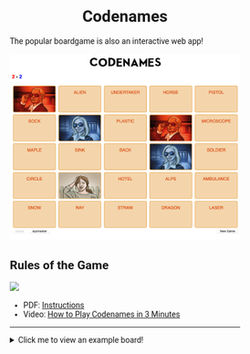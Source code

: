 Codenames
=========

The popular boardgame is also an interactive web app!

<img src="./img/demo.png">

 ## Rules of the Game

<img src="https://cf.geekdo-images.com/imagepage/img/xu0rMQnOxyWN01DgEMAraXrf9KA=/fit-in/900x600/filters:no_upscale()/pic2669785.jpg">

* PDF: [Instructions](https://czechgames.com/files/rules/codenames-rules-en.pdf)
* Video: [How to Play Codenames in 3 Minutes][]

[How to Play Codenames in 3 Minutes]: https://www.youtube.com/watch?v=zQVHkl8oQEU

* * *

<head>

<style>
* {
    box-sizing: border-box;
}

@import url('https://fonts.googleapis.com/css?family=Roboto&display=swap');

html, body, div, span, applet, object, iframe, h1, h2, h3, h4, h5, h6, p, blockquote, pre, a, abbr, acronym, address, big, cite, code, del, dfn, em, img, ins, kbd, q, s, samp, small, strike, strong, sub, sup, tt, var, b, u, i, center, dl, dt, dd, ol, ul, li, fieldset, form, label, legend, table, caption, tbody, tfoot, thead, tr, th, td, article, aside, canvas, details, embed, figure, figcaption, footer, header, hgroup, menu, nav, output, ruby, section, summary, time, mark, audio, video {
    font-family: 'Roboto', sans-serif;
}

@font-face {
    font-family: 'SkyFall Done';
    src: url('/font/skyfall_done.ttf');
}

h1 {
    font-family: SkyFall Done, Roboto, sans-serif;
    text-align: center;
}
.controls {
    display: grid;
    grid-template-areas: "mode restart"
}

.controls>div.mode {
    grid-area: "mode";
}

.controls>div.restart {
    text-align: right;
    grid-area: "restart";
}

.wrapper,
.wrapper>div,
.cardWordWrapper {
    display: grid;
    grid-auto-rows: minmax(100px, auto);
    max-width: 940px;
    margin: 0 auto;
}

.wrapper>div,
.wrapper>div>div {
    color: #d9480f;
}

.wrapper>div {
    grid-template-columns: repeat(5, 1fr);
    grid-gap: 10px;
    /*border: 2px solid whitesmoke;*/
    background-color: white;
    padding: .25em;
    /* fix: minimum width of 0 */
    grid-template-columns: repeat(5, minmax(0, 300px));
}

.wrapper>div>div {
    border: 2px solid rgb(233, 171, 88);
    border-radius: 5px;
    background-color: rgba(233, 171, 88, .5);
    background-size: cover;
    padding: 1em;
}

.clicked.red, .spy.red {
    transform: rotateY(180deg);
    background-image: url(./img/codenames-red_agent-man.jpg);
    background-size: 100% 100%;
}

.clicked.blue, .spy.blue {
    transform: rotateY(180deg);
    background-image: url(./img/codenames-blue_agent-woman.png);
    background-size: 100% 100%;
}

.clicked.assassin, .spy.assassin {
    transform: rotateY(180deg);
    background: black;
    background-image: url(./img/codenames-assassin.jpg);
    background-size: 100% 100%;
}

.clicked.neutral, .spy.neutral {
    transform: rotateY(180deg);
    background-image: url(./img/codenames-bystander.jpg);
    background-size: 100% 100%;
}

.cardWordWrapper {
    display: flex;
    flex-flow: row wrap;
    max-width: 100%;
    overflow-wrap: break-word;
}

.cardWord {
    flex: 1 100%;
    max-width: 100%;
}

.one {
    grid-row: 1;
}

.two {
    grid-row: 2;
}

.three {
    grid-row: 3;
}

.four {
    grid-row: 4;
}

.five {
    grid-row: 5;
}
</style>

</head>
<body>

<details>

<summary> Click me to view an example board!</summary>

<br>
        <header class="">
            <h1>CODENAMES</h1>
            <div class="scoreWrapper">
                <div class="scoreElement">
                    <h3>
                        <span id="team1Score" style="color: red;"></span>
                        <span style="color: black"> - </span>
                        <span id="team2Score" style="color: blue;"></span>
                    </h3>
                </div>
            </div>
        </header>
       <div class="wrapper" id="board">
            <div class="one">
                <div class="card SNOWMAN,blue,PALM,blue,ARM,neutral,AZTEC,blue,TORCH,red unclicked">
                    <div class="cardWordWrapper">
                        <div class="cardWord" style="text-align: center;" id="SNOWMAN">SNOWMAN</div>
                    </div>
                </div>
                <div class="card HOSPITAL,blue,MOLE,blue,EMBASSY,red,POLICE,neutral,PLOT,blue unclicked">
                    <div class="cardWordWrapper">
                        <div class="cardWord" style="text-align: center;" id="PALM">PALM</div>
                    </div>
                </div>
                <div class="card BELL,neutral,LEAD,neutral,PUPIL,blue,ICE,neutral,STICK,red unclicked">
                    <div class="cardWordWrapper">
                        <div class="cardWord" style="text-align: center;" id="ARM">ARM</div>
                    </div>
                </div>
                <div class="card SERVER,red,SKYSCRAPER,red,TRIANGLE,neutral,MOON,red,PRINCESS,red unclicked">
                    <div class="cardWordWrapper">
                        <div class="cardWord" style="text-align: center;" id="AZTEC">AZTEC</div>
                    </div>
                </div>
                <div class="card MUG,red,WITCH,red,NINJA,assassin,POOL,blue,PAN,neutral unclicked">
                    <div class="cardWordWrapper">
                        <div class="cardWord" style="text-align: center;" id="TORCH">TORCH</div>
                    </div>
                </div>
          </div>
          <div class="two">
                <div class="card undefined unclicked">
                    <div class="cardWordWrapper">
                        <div class="cardWord" style="text-align: center;" id="HOSPITAL">HOSPITAL</div>
                    </div>
                </div>
                <div class="card undefined unclicked">
                    <div class="cardWordWrapper">
                        <div class="cardWord" style="text-align: center;" id="MOLE">MOLE</div>
                    </div>
                </div>
                <div class="card undefined unclicked">
                    <div class="cardWordWrapper">
                        <div class="cardWord" style="text-align: center;" id="EMBASSY">EMBASSY</div>
                    </div>
                </div>
                <div class="card undefined unclicked">
                    <div class="cardWordWrapper">
                        <div class="cardWord" style="text-align: center;" id="POLICE">POLICE</div>
                    </div>
                </div>
                <div class="card undefined unclicked">
                    <div class="cardWordWrapper">
                        <div class="cardWord" style="text-align: center;" id="PLOT">PLOT</div>
                    </div>
                </div>
          </div>
          <div class="three">
                <div class="card undefined unclicked">
                    <div class="cardWordWrapper">
                        <div class="cardWord" style="text-align: center;" id="BELL">BELL</div>
                    </div>
                </div>
                <div class="card undefined unclicked">
                    <div class="cardWordWrapper">
                        <div class="cardWord" style="text-align: center;" id="LEAD">LEAD</div>
                    </div>
                </div>
                <div class="card undefined unclicked">
                    <div class="cardWordWrapper">
                        <div class="cardWord" style="text-align: center;" id="PUPIL">PUPIL</div>
                    </div>
                </div>
                <div class="card undefined unclicked">
                    <div class="cardWordWrapper">
                        <div class="cardWord" style="text-align: center;" id="ICE">ICE</div>
                    </div>
                </div>
                <div class="card undefined unclicked">
                    <div class="cardWordWrapper">
                        <div class="cardWord" style="text-align: center;" id="STICK">STICK</div>
                    </div>
                </div>
          </div>
          <div class="four">
                <div class="card undefined unclicked">
                    <div class="cardWordWrapper">
                        <div class="cardWord" style="text-align: center;" id="SERVER">SERVER</div>
                    </div>
                </div>
                <div class="card undefined unclicked">
                    <div class="cardWordWrapper">
                        <div class="cardWord" style="text-align: center;" id="SKYSCRAPER">SKYSCRAPER</div>
                    </div>
                </div>
                <div class="card undefined unclicked">
                    <div class="cardWordWrapper">
                        <div class="cardWord" style="text-align: center;" id="TRIANGLE">TRIANGLE</div>
                    </div>
                </div>
                <div class="card undefined unclicked">
                    <div class="cardWordWrapper">
                        <div class="cardWord" style="text-align: center;" id="MOON">MOON</div>
                    </div>
                </div>
                <div class="card undefined unclicked">
                    <div class="cardWordWrapper">
                        <div class="cardWord" style="text-align: center;" id="PRINCESS">PRINCESS</div>
                    </div>
                </div>
          </div>
          <div class="five">
                <div class="card undefined unclicked">
                    <div class="cardWordWrapper">
                        <div class="cardWord" style="text-align: center;" id="MUG">MUG</div>
                    </div>
                </div>
                <div class="card undefined unclicked">
                    <div class="cardWordWrapper">
                        <div class="cardWord" style="text-align: center;" id="WITCH">WITCH</div>
                    </div>
                </div>
                <div class="card undefined unclicked">
                    <div class="cardWordWrapper">
                        <div class="cardWord" style="text-align: center;" id="NINJA">NINJA</div>
                    </div>
                </div>
                <div class="card undefined unclicked">
                    <div class="cardWordWrapper">
                        <div class="cardWord" style="text-align: center;" id="POOL">POOL</div>
                    </div>
                </div>
                <div class="card undefined unclicked">
                    <div class="cardWordWrapper">
                        <div class="cardWord" style="text-align: center;" id="PAN">PAN</div>
                    </div>
                </div>
          </div>
        </div>